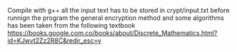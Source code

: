 Compile with g++
all the input text has to be stored in crypt/input.txt before runnign the program
the general encryption method and some algorithms has been taken from the following textbook https://books.google.com.co/books/about/Discrete_Mathematics.html?id=KJwvt2Zz2R8C&redir_esc=y
